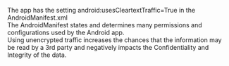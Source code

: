 The app has the setting android:usesCleartextTraffic=True in the AndroidManifest.xml  
The AndroidManifest states and determines many permissions and configurations used by the Android app.  
Using unencrypted traffic increases the chances that the information may be read by a 3rd party and negatively impacts the Confidentiality and Integrity of the data.
